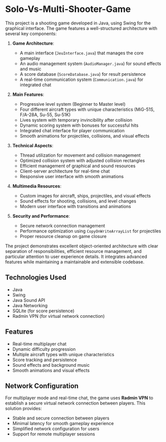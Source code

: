 # Solo-Vs-Multi-Shooter-Game

This project is a shooting game developed in Java, using Swing for the graphical interface. The game features a well-structured architecture with several key components:

1. **Game Architecture**:
   - A main interface (`JeuInterface.java`) that manages the core gameplay
   - An audio management system (`AudioManager.java`) for sound effects and music
   - A score database (`ScoreDatabase.java`) for result persistence
   - A real-time communication system (`Communication.java`) for integrated chat

2. **Main Features**:
   - Progressive level system (Beginner to Master level)
   - Four different aircraft types with unique characteristics (MiG-51S, F/A-28A, Su-55, Su-51K)
   - Lives system with temporary invincibility after collision
   - Dynamic scoring system with bonuses for successful hits
   - Integrated chat interface for player communication
   - Smooth animations for projectiles, collisions, and visual effects

3. **Technical Aspects**:
   - Thread utilization for movement and collision management
   - Optimized collision system with adjusted collision rectangles
   - Efficient management of graphical and sound resources
   - Client-server architecture for real-time chat
   - Responsive user interface with smooth animations

4. **Multimedia Resources**:
   - Custom images for aircraft, ships, projectiles, and visual effects
   - Sound effects for shooting, collisions, and level changes
   - Modern user interface with transitions and animations

5. **Security and Performance**:
   - Secure network connection management
   - Performance optimization using `CopyOnWriteArrayList` for projectiles
   - Proper resource cleanup on game closure

The project demonstrates excellent object-oriented architecture with clear separation of responsibilities, efficient resource management, and particular attention to user experience details. It integrates advanced features while maintaining a maintainable and extensible codebase.

## Technologies Used
- Java
- Swing
- Java Sound API
- Java Networking
- SQLite (for score persistence)
- Radmin VPN (for virtual network connection)

## Features
- Real-time multiplayer chat
- Dynamic difficulty progression
- Multiple aircraft types with unique characteristics
- Score tracking and persistence
- Sound effects and background music
- Smooth animations and visual effects

## Network Configuration
For multiplayer mode and real-time chat, the game uses **Radmin VPN** to establish a secure virtual network connection between players. This solution provides:
- Stable and secure connection between players
- Minimal latency for smooth gameplay experience
- Simplified network configuration for users
- Support for remote multiplayer sessions

